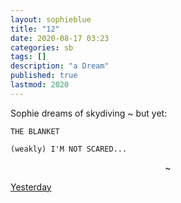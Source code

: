 ```yaml
---
layout: sophieblue
title: "12"
date: 2020-08-17 03:23
categories: sb
tags: []
description: "a Dream"
published: true
lastmod: 2020
---
```


Sophie dreams of skydiving ~ but yet:

```
THE BLANKET 

(weakly) I'M NOT SCARED...
```

<center>~</center>

<span class="sb-nav-prev"><a href="{{ '11' | prepend: site.baseurl }}">Yesterday</a></span>

<!--<span class="sb-nav-next"><a href="{{ '13' | prepend: site.baseurl }}">Tomorrow</a></span> -->
